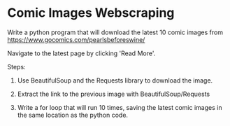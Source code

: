 # Comic Images Webscraping

Write a python program that will download the latest 10 comic images from https://www.gocomics.com/pearlsbeforeswine/

Navigate to the latest page by clicking 'Read More'. 

Steps:

1. Use BeautifulSoup and the Requests library to download the image.

2. Extract the link to the previous image with BeautifulSoup/Requests

3. Write a for loop that will run 10 times, saving the latest comic images in the same location as the python code.


